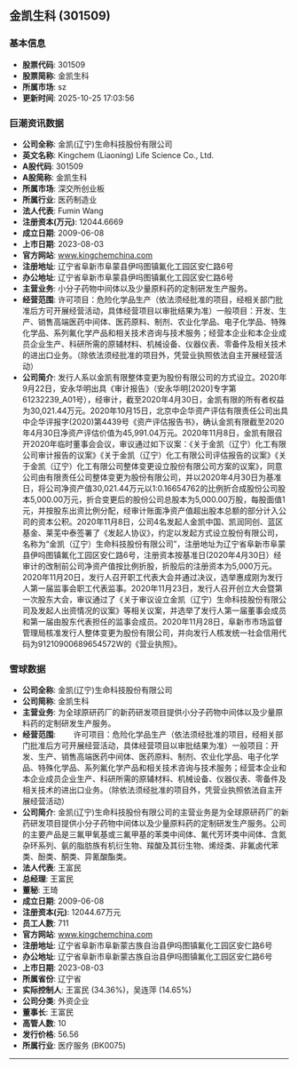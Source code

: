 ## 金凯生科 (301509)

### 基本信息

- **股票代码**: 301509
- **股票简称**: 金凯生科
- **所属市场**: sz
- **更新时间**: 2025-10-25 17:03:56

### 巨潮资讯数据

- **公司全称**: 金凯(辽宁)生命科技股份有限公司
- **英文名称**: Kingchem (Liaoning) Life Science Co., Ltd.
- **A股代码**: 301509
- **A股简称**: 金凯生科
- **所属市场**: 深交所创业板
- **所属行业**: 医药制造业
- **法人代表**: Fumin Wang
- **注册资本(万元)**: 12044.6669
- **成立日期**: 2009-06-08
- **上市日期**: 2023-08-03
- **官方网站**: www.kingchemchina.com
- **注册地址**: 辽宁省阜新市阜蒙县伊吗图镇氟化工园区安仁路6号
- **办公地址**: 辽宁省阜新市阜蒙县伊吗图镇氟化工园区安仁路6号
- **主营业务**: 小分子药物中间体以及少量原料药的定制研发生产服务。
- **经营范围**: 许可项目：危险化学品生产（依法须经批准的项目，经相关部门批准后方可开展经营活动，具体经营项目以审批结果为准）一般项目：开发、生产、销售高端医药中间体、医药原料、制剂、农业化学品、电子化学品、特殊化学品、系列氟化学产品和相关技术咨询与技术服务；经营本企业和本企业成员企业生产、科研所需的原辅材料、机械设备、仪器仪表、零备件及相关技术的进出口业务。（除依法须经批准的项目外，凭营业执照依法自主开展经营活动）
- **公司简介**: 发行人系以金凯有限整体变更为股份有限公司的方式设立。2020年9月22日，安永华明出具《审计报告》（安永华明[2020]专字第61232239_A01号），经审计，截至2020年4月30日，金凯有限的所有者权益为30,021.44万元。2020年10月15日，北京中企华资产评估有限责任公司出具中企华评报字(2020)第4439号《资产评估报告书》，确认金凯有限截至2020年4月30日净资产评估价值为45,991.04万元。2020年11月8日，金凯有限召开2020年临时董事会会议，审议通过如下议案：《关于金凯（辽宁）化工有限公司审计报告的议案》《关于金凯（辽宁）化工有限公司评估报告的议案》《关于金凯（辽宁）化工有限公司整体变更设立股份有限公司方案的议案》，同意公司由有限责任公司整体变更为股份有限公司，并以2020年4月30日为基准日，将公司净资产值30,021.44万元以1:0.16654762的比例折合成股份公司股本5,000.00万元，折合变更后的股份公司总股本为5,000.00万股，每股面值1元，并按股东出资比例分配，经审计账面净资产值超出股本总额的部分计入公司的资本公积。2020年11月8日，公司4名发起人金凯中国、凯润同创、蓝区基金、莱芜中泰签署了《发起人协议》，约定以发起方式设立股份有限公司，名称为“金凯（辽宁）生命科技股份有限公司”，注册地址为辽宁省阜新市阜蒙县伊吗图镇氟化工园区安仁路6号，注册资本按基准日(2020年4月30日）经审计的改制前公司净资产值按比例折股，折股后的注册资本为5,000万元。2020年11月20日，发行人召开职工代表大会并通过决议，选举惠成刚为发行人第一届监事会职工代表监事。2020年11月23日，发行人召开创立大会暨第一次股东大会，审议通过了《关于审议设立金凯（辽宁）生命科技股份有限公司及发起人出资情况的议案》等相关议案，并选举了发行人第一届董事会成员和第一届由股东代表担任的监事会成员。2020年11月28日，阜新市市场监督管理局核准发行人整体变更为股份有限公司，并向发行人核发统一社会信用代码为91210900689654572W的《营业执照》。

### 雪球数据

- **公司全称**: 金凯(辽宁)生命科技股份有限公司
- **公司简称**: 金凯生科
- **主营业务**: 为全球原研药厂的新药研发项目提供小分子药物中间体以及少量原料药的定制研发生产服务。
- **经营范围**: 　　许可项目：危险化学品生产（依法须经批准的项目，经相关部门批准后方可开展经营活动，具体经营项目以审批结果为准）一般项目：开发、生产、销售高端医药中间体、医药原料、制剂、农业化学品、电子化学品、特殊化学品、系列氟化学产品和相关技术咨询与技术服务；经营本企业和本企业成员企业生产、科研所需的原辅材料、机械设备、仪器仪表、零备件及相关技术的进出口业务。（除依法须经批准的项目外，凭营业执照依法自主开展经营活动）
- **公司简介**: 金凯(辽宁)生命科技股份有限公司的主营业务是为全球原研药厂的新药研发项目提供小分子药物中间体以及少量原料药的定制研发生产服务。公司的主要产品是三氟甲氧基或三氟甲基的苯类中间体、氟代芳环类中间体、含氮杂环系列、氨的脂肪族有机衍生物、羧酸及其衍生物、烯烃类、非氟卤代苯类、酚类、酮类、异氰酸酯类。
- **法人代表**: 王富民
- **总经理**: 王富民
- **董秘**: 王琦
- **成立日期**: 2009-06-08
- **注册资本(元)**: 12044.67万元
- **员工人数**: 711
- **官方网站**: www.kingchemchina.com
- **注册地址**: 辽宁省阜新市阜新蒙古族自治县伊吗图镇氟化工园区安仁路6号
- **办公地址**: 辽宁省阜新市阜新蒙古族自治县伊吗图镇氟化工园区安仁路6号
- **上市日期**: 2023-08-03
- **所属省份**: 辽宁省
- **实际控制人**: 王富民 (34.36%)，吴连萍 (14.65%)
- **公司分类**: 外资企业
- **董事长**: 王富民
- **高管人数**: 10
- **发行价格**: 56.56
- **所属行业**: 医疗服务 (BK0075)

---